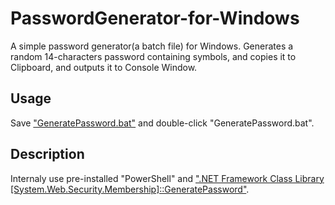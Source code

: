 # PasswordGenerator-for-Windows
A simple password generator(a batch file) for Windows.
Generates a random 14-characters password containing symbols, and copies it to Clipboard, and outputs it to Console Window.

## Usage
Save ["GeneratePassword.bat"](https://raw.githubusercontent.com/ymdmkhk/PasswordGenerator-for-Windows/master/GeneratePassword.bat) and double-click "GeneratePassword.bat".

## Description
Internaly use pre-installed "PowerShell" and [".NET Framework Class Library \[System.Web.Security.Membership\]::GeneratePassword"](https://msdn.microsoft.com/ja-jp/library/system.web.security.membership.generatepassword(v=vs.110).aspx).